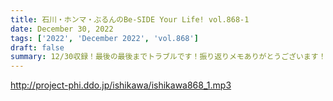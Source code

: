 ```yaml
---
title: 石川・ホンマ・ぶるんのBe-SIDE Your Life! vol.868-1
date: December 30, 2022
tags: ['2022', 'December 2022', 'vol.868']
draft: false
summary: 12/30収録！最後の最後までトラブルです！振り返りメモありがとうございます！
---
```


http://project-phi.ddo.jp/ishikawa/ishikawa868_1.mp3
